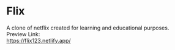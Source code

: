 # Flix
A clone of netflix created for learning and educational purposes.<br>
Preview Link: <br>
https://flix123.netlify.app/<br>
